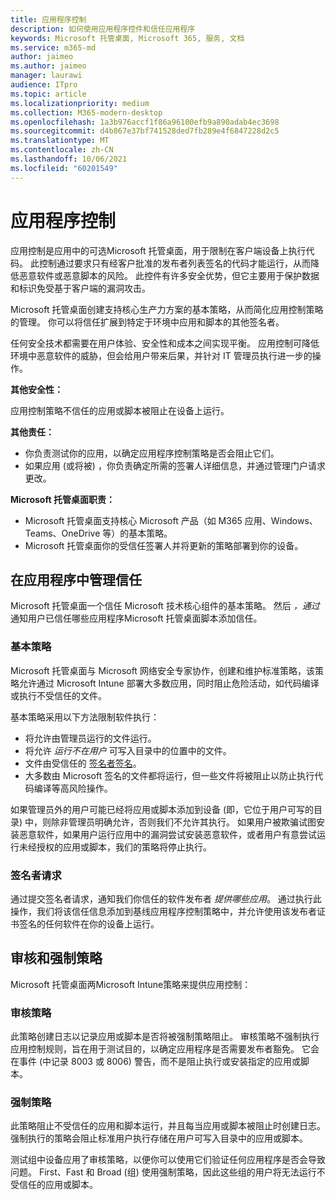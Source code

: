 ```yaml
---
title: 应用程序控制
description: 如何使用应用程序控件和信任应用程序
keywords: Microsoft 托管桌面, Microsoft 365, 服务, 文档
ms.service: m365-md
author: jaimeo
ms.author: jaimeo
manager: laurawi
audience: ITpro
ms.topic: article
ms.localizationpriority: medium
ms.collection: M365-modern-desktop
ms.openlocfilehash: 1a3b976accf1f86a96100efb9a890adab4ec3698
ms.sourcegitcommit: d4b867e37bf741528ded7fb289e4f6847228d2c5
ms.translationtype: MT
ms.contentlocale: zh-CN
ms.lasthandoff: 10/06/2021
ms.locfileid: "60201549"
---
```

# <a name="app-control"></a>应用程序控制

应用控制是应用中的可选Microsoft 托管桌面，用于限制在客户端设备上执行代码。 此控制通过要求只有经客户批准的发布者列表签名的代码才能运行，从而降低恶意软件或恶意脚本的风险。 此控件有许多安全优势，但它主要用于保护数据和标识免受基于客户端的漏洞攻击。

Microsoft 托管桌面创建支持核心生产力方案的基本策略，从而简化应用控制策略的管理。 你可以将信任扩展到特定于环境中应用和脚本的其他签名者。 


任何安全技术都需要在用户体验、安全性和成本之间实现平衡。 应用控制可降低环境中恶意软件的威胁，但会给用户带来后果，并针对 IT 管理员执行进一步的操作。

**其他安全性：**

应用控制策略不信任的应用或脚本被阻止在设备上运行。

**其他责任：**

- 你负责测试你的应用，以确定应用程序控制策略是否会阻止它们。
- 如果应用 (或将被) ，你负责确定所需的签署人详细信息，并通过管理门户请求更改。

**Microsoft 托管桌面职责：**

- Microsoft 托管桌面支持核心 Microsoft 产品（如 M365 应用、Windows、Teams、OneDrive 等）的基本策略。
- Microsoft 托管桌面你的受信任签署人并将更新的策略部署到你的设备。


## <a name="managing-trust-in-applications"></a>在应用程序中管理信任

Microsoft 托管桌面一个信任 Microsoft 技术核心组件的基本策略。 然后 *，通过* 通知用户已信任哪些应用程序Microsoft 托管桌面脚本添加信任。

### <a name="base-policy"></a>基本策略

Microsoft 托管桌面与 Microsoft 网络安全专家协作，创建和维护标准策略，该策略允许通过 Microsoft Intune 部署大多数应用，同时阻止危险活动，如代码编译或执行不受信任的文件。

基本策略采用以下方法限制软件执行：

- 将允许由管理员运行的文件运行。
- 将允许 *运行不在用户* 可写入目录中的位置中的文件。
- 文件由受信任的 [签名者签名](#signer-requests)。
- 大多数由 Microsoft 签名的文件都将运行，但一些文件将被阻止以防止执行代码编译等高风险操作。


如果管理员外的用户可能已经将应用或脚本添加到设备 (即，它位于用户可写的目录) 中，则除非管理员明确允许，否则我们不允许其执行。 如果用户被欺骗试图安装恶意软件，如果用户运行应用中的漏洞尝试安装恶意软件，或者用户有意尝试运行未经授权的应用或脚本，我们的策略将停止执行。

### <a name="signer-requests"></a>签名者请求

通过提交签名者请求，通知我们你信任的软件发布者 *提供哪些应用*。 通过执行此操作，我们将该信任信息添加到基线应用程序控制策略中，并允许使用该发布者证书签名的任何软件在你的设备上运行。

## <a name="audit-and-enforced-policies"></a>审核和强制策略

Microsoft 托管桌面两Microsoft Intune策略来提供应用控制：

### <a name="audit-policy"></a>审核策略
此策略创建日志以记录应用或脚本是否将被强制策略阻止。 审核策略不强制执行应用控制规则，旨在用于测试目的，以确定应用程序是否需要发布者豁免。 它会在事件 (中记录 8003 或 8006) 警告，而不是阻止执行或安装指定的应用或脚本。

### <a name="enforced-policy"></a>强制策略
此策略阻止不受信任的应用和脚本运行，并且每当应用或脚本被阻止时创建日志。 强制执行的策略会阻止标准用户执行存储在用户可写入目录中的应用或脚本。

测试组中设备应用了审核策略，以便你可以使用它们验证任何应用程序是否会导致问题。 First、Fast 和 Broad (组) 使用强制策略，因此这些组的用户将无法运行不受信任的应用或脚本。







